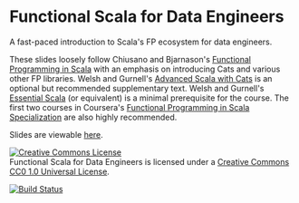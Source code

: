 # Functional Scala for Data Engineers

A fast-paced introduction to Scala's FP ecosystem for data engineers. 

These slides loosely follow Chiusano and Bjarnason's [Functional Programming in Scala](https://www.manning.com/books/functional-programming-in-scala) with an emphasis on introducing Cats and various other FP libraries. Welsh and Gurnell's [Advanced Scala with Cats](http://underscore.io/books/advanced-scala/) is an optional but recommended supplementary text. Welsh and Gurnell's [Essential Scala](http://underscore.io/books/essential-scala/) (or equivalent) is a minimal prerequisite for the course. The first two courses in Coursera's [Functional Programming in Scala Specialization](https://www.coursera.org/specializations/scala) are also highly recommended. 

Slides are viewable [here](http://DS12.github.io/scala-class).

<a rel="license" href="http://creativecommons.org/licenses/by-nc-sa/3.0/deed.en_US"><img alt="Creative Commons License" style="border-width:0" src="http://i.creativecommons.org/l/by-nc-sa/3.0/88x31.png" /></a><br /><span xmlns:dct="http://purl.org/dc/terms/" property="dct:title">Functional Scala for Data Engineers</span> is licensed under a <a rel="license" href="https://creativecommons.org/publicdomain/zero/1.0/">Creative Commons CC0 1.0 Universal License</a>.


[![Build Status](https://travis-ci.org/DS12/scala-class.svg?branch=master)](https://travis-ci.org/DS12/scala-class)
